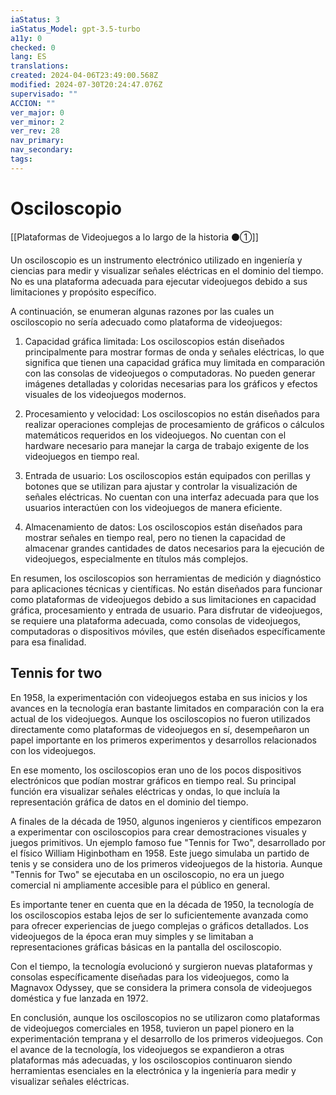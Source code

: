 ```yaml
---
iaStatus: 3
iaStatus_Model: gpt-3.5-turbo
a11y: 0
checked: 0
lang: ES
translations: 
created: 2024-04-06T23:49:00.568Z
modified: 2024-07-30T20:24:47.076Z
supervisado: ""
ACCION: ""
ver_major: 0
ver_minor: 2
ver_rev: 28
nav_primary: 
nav_secondary: 
tags:
---
```

# Osciloscopio

[[Plataformas de Videojuegos a lo largo de la historia ⚫①]]
  
Un osciloscopio es un instrumento electrónico utilizado en ingeniería y ciencias para medir y visualizar señales eléctricas en el dominio del tiempo. No es una plataforma adecuada para ejecutar videojuegos debido a sus limitaciones y propósito específico.

A continuación, se enumeran algunas razones por las cuales un osciloscopio no sería adecuado como plataforma de videojuegos:

1. Capacidad gráfica limitada: Los osciloscopios están diseñados principalmente para mostrar formas de onda y señales eléctricas, lo que significa que tienen una capacidad gráfica muy limitada en comparación con las consolas de videojuegos o computadoras. No pueden generar imágenes detalladas y coloridas necesarias para los gráficos y efectos visuales de los videojuegos modernos.
    
2. Procesamiento y velocidad: Los osciloscopios no están diseñados para realizar operaciones complejas de procesamiento de gráficos o cálculos matemáticos requeridos en los videojuegos. No cuentan con el hardware necesario para manejar la carga de trabajo exigente de los videojuegos en tiempo real.
    
3. Entrada de usuario: Los osciloscopios están equipados con perillas y botones que se utilizan para ajustar y controlar la visualización de señales eléctricas. No cuentan con una interfaz adecuada para que los usuarios interactúen con los videojuegos de manera eficiente.
    
4. Almacenamiento de datos: Los osciloscopios están diseñados para mostrar señales en tiempo real, pero no tienen la capacidad de almacenar grandes cantidades de datos necesarios para la ejecución de videojuegos, especialmente en títulos más complejos.
    

En resumen, los osciloscopios son herramientas de medición y diagnóstico para aplicaciones técnicas y científicas. No están diseñados para funcionar como plataformas de videojuegos debido a sus limitaciones en capacidad gráfica, procesamiento y entrada de usuario. Para disfrutar de videojuegos, se requiere una plataforma adecuada, como consolas de videojuegos, computadoras o dispositivos móviles, que estén diseñados específicamente para esa finalidad.

## Tennis for two

En 1958, la experimentación con videojuegos estaba en sus inicios y los avances en la tecnología eran bastante limitados en comparación con la era actual de los videojuegos. Aunque los osciloscopios no fueron utilizados directamente como plataformas de videojuegos en sí, desempeñaron un papel importante en los primeros experimentos y desarrollos relacionados con los videojuegos.

En ese momento, los osciloscopios eran uno de los pocos dispositivos electrónicos que podían mostrar gráficos en tiempo real. Su principal función era visualizar señales eléctricas y ondas, lo que incluía la representación gráfica de datos en el dominio del tiempo.

A finales de la década de 1950, algunos ingenieros y científicos empezaron a experimentar con osciloscopios para crear demostraciones visuales y juegos primitivos. Un ejemplo famoso fue "Tennis for Two", desarrollado por el físico William Higinbotham en 1958. Este juego simulaba un partido de tenis y se considera uno de los primeros videojuegos de la historia. Aunque "Tennis for Two" se ejecutaba en un osciloscopio, no era un juego comercial ni ampliamente accesible para el público en general.

Es importante tener en cuenta que en la década de 1950, la tecnología de los osciloscopios estaba lejos de ser lo suficientemente avanzada como para ofrecer experiencias de juego complejas o gráficos detallados. Los videojuegos de la época eran muy simples y se limitaban a representaciones gráficas básicas en la pantalla del osciloscopio.

Con el tiempo, la tecnología evolucionó y surgieron nuevas plataformas y consolas específicamente diseñadas para los videojuegos, como la Magnavox Odyssey, que se considera la primera consola de videojuegos doméstica y fue lanzada en 1972.

En conclusión, aunque los osciloscopios no se utilizaron como plataformas de videojuegos comerciales en 1958, tuvieron un papel pionero en la experimentación temprana y el desarrollo de los primeros videojuegos. Con el avance de la tecnología, los videojuegos se expandieron a otras plataformas más adecuadas, y los osciloscopios continuaron siendo herramientas esenciales en la electrónica y la ingeniería para medir y visualizar señales eléctricas.